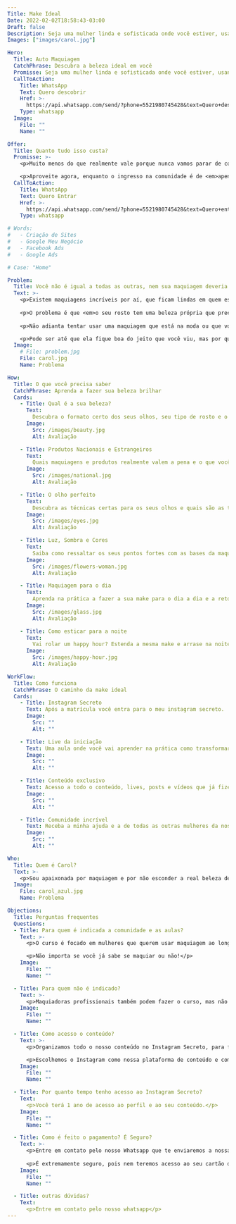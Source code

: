 ```yaml
---
Title: Make Ideal
Date: 2022-02-02T18:58:43-03:00
Draft: false
Description: Seja uma mulher linda e sofisticada onde você estiver, usando a maquiagem perfeita para o seu rosto.
Images: ["images/carol.jpg"]

Hero:
  Title: Auto Maquiagem
  CatchPhrase: Descubra a beleza ideal em você
  Promisse: Seja uma mulher linda e sofisticada onde você estiver, usando a maquiagem perfeita para o seu rosto. 
  CallToAction:
    Title: WhatsApp
    Text: Quero descobrir
    Href: >-
      https://api.whatsapp.com/send/?phone=5521980745428&text=Quero+descobrir+minha+beleza+ideal&app_absent=0
    Type: whatsapp
  Image:
    File: ""
    Name: ""

Offer:
  Title: Quanto tudo isso custa?
  Promisse: >-
    <p>Muito menos do que realmente vale porque nunca vamos parar de colocar novos conteúdos!</p> 

    <p>Aproveite agora, enquanto o ingresso na comunidade é de <em>apenas R$440,00.</em></p>
  CallToAction:
    Title: WhatsApp
    Text: Quero Entrar
    Href: >-
      https://api.whatsapp.com/send/?phone=5521980745428&text=Quero+entrar+na+comunidade+Make+Ideal.&app_absent=0
    Type: whatsapp

# Words:
#   - Criação de Sites
#   - Google Meu Negócio
#   - Facebook Ads
#   - Google Ads

# Case: "Home"

Problem:
  Title: Você não é igual a todas as outras, nem sua maquiagem deveria ser
  Text: >-
    <p>Existem maquiagens incríveis por aí, que ficam lindas em quem está ensinando você a usá-las.</p>
    
    <p>O problema é que <em>o seu rosto tem uma beleza própria que precisa ser explorada com as técnicas certas</em>, ou a maquiagem vai te esconder.</p>
    
    <p>Não adianta tentar usar uma maquiagem que está na moda ou que você viu em algum vídeo sem que ela seja adaptada para o seu rosto, olhos, lábios e pele.</p>

    <p>Pode ser até que ela fique boa do jeito que você viu, mas por que ficar boa quando podemos ter a <em>make ideal</em>?</p>
  Image:
    # File: problem.jpg
    File: carol.jpg
    Name: Problema

How:
  Title: O que você precisa saber
  CatchPhrase: Aprenda a fazer sua beleza brilhar
  Cards:
    - Title: Qual é a sua beleza? 
      Text:
        Descubra o formato certo dos seus olhos, seu tipo de rosto e o que mais faz de você, você.
      Image:
        Src: /images/beauty.jpg
        Alt: Avaliação

    - Title: Produtos Nacionais e Estrangeiros
      Text:
        Quais maquiagens e produtos realmente valem a pena e o que você precisa ter sempre.
      Image:
        Src: /images/national.jpg
        Alt: Avaliação

    - Title: O olho perfeito
      Text:
        Descubra as técnicas certas para os seus olhos e quais são as técnicas que você jamais deve usar.
      Image:
        Src: /images/eyes.jpg
        Alt: Avaliação

    - Title: Luz, Sombra e Cores
      Text:
        Saiba como ressaltar os seus pontos fortes com as bases da maquiagem e aprenda a usar as cores certas para o seu tom de pele.
      Image:
        Src: /images/flowers-woman.jpg
        Alt: Avaliação

    - Title: Maquiagem para o dia
      Text:
        Aprenda na prática a fazer a sua make para o dia a dia e a retocar rapidamente.
      Image:
        Src: /images/glass.jpg
        Alt: Avaliação

    - Title: Como esticar para a noite
      Text:
        Vai rolar um happy hour? Estenda a mesma make e arrase na noite.
      Image:
        Src: /images/happy-hour.jpg
        Alt: Avaliação

WorkFlow:
  Title: Como funciona
  CatchPhrase: O caminho da make ideal
  Cards:
    - Title: Instagram Secreto
      Text: Após a matrícula você entra para o meu instagram secreto.
      Image:
        Src: ""
        Alt: ""

    - Title: Live da iniciação
      Text: Uma aula onde você vai aprender na prática como transformar qualquer maquiagem em uma assinatura pessoal.
      Image:
        Src: ""
        Alt: ""

    - Title: Conteúdo exclusivo
      Text: Acesso a todo o conteúdo, lives, posts e vídeos que já fizemos e que ainda vamos fazer.
      Image:
        Src: ""
        Alt: ""

    - Title: Comunidade incrível
      Text: Receba a minha ajuda e a de todas as outras mulheres da nossa comunidade sempre que estiver com dúvidas.
      Image:
        Src: ""
        Alt: ""

Who:
  Title: Quem é Carol?
  Text: >-
    <p>Sou apaixonada por maquiagem e por não esconder a real beleza de quem as usa.</p><p>Criei o Make Ideal com o objetivo de ensinar mulheres normais a serem ainda mais lindas, do jeito que elas são.</p><p>Chega de rostos pálidos, olhos não valorizados e cores que não combinam!</p><p>Sou também apaixonada por dança e tenho, junto do meu marido, a SCD - Escola de Dança</p>
  Image:
    File: carol_azul.jpg
    Name: Problema

Objections:
  Title: Perguntas frequentes
  Questions:
  - Title: Para quem é indicada a comunidade e as aulas?
    Text: >-  
      <p>O curso é focado em mulheres que querem usar maquiagem ao longo do dia, ou em eventos, e se importam em como são percebidas.</p>

      <p>Não importa se você já sabe se maquiar ou não!</p>
    Image:
      File: ""
      Name: ""

  - Title: Para quem não é indicado?
    Text: >-
      <p>Maquiadoras profissionais também podem fazer o curso, mas não focaremos nos aspectos práticos do serviço de maquiagem.</p>
    Image:
      File: ""
      Name: ""

  - Title: Como acesso o conteúdo?
    Text: >-
      <p>Organizamos todo o nosso conteúdo no Instagram Secreto, para ficar sempre na palma da sua mão.</p>

      <p>Escolhemos o Instagram como nossa plataforma de conteúdo e comunidade, pois todas nós já temos ele e o amamos.</p>
    Image:
      File: ""
      Name: ""

  - Title: Por quanto tempo tenho acesso ao Instagram Secreto?
    Text: 
      <p>Você terá 1 ano de acesso ao perfil e ao seu conteúdo.</p> 
    Image:
      File: ""
      Name: ""

  - Title: Como é feito o pagamento? É Seguro?
    Text: >-
      <p>Entre em contato pelo nosso Whatsapp que te enviaremos a nossa chave PIX. Após a confirmação do pagamento, liberaremos o seu acesso ao Perfil.</p>
      
      <p>É extremamente seguro, pois nem teremos acesso ao seu cartão de crédito.</p>
    Image:
      File: ""
      Name: ""

  - Title: outras dúvidas?
    Text: 
      <p>Entre em contato pelo nosso whatsapp</p> 
---
```

